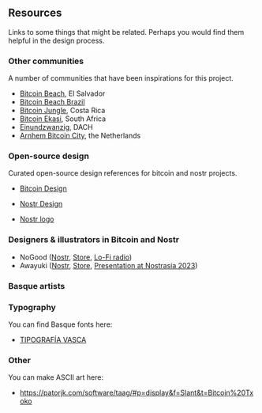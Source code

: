 ## Resources

Links to some things that might be related. Perhaps you would find them helpful in the design process. 

### Other communities
A number of communities that have been inspirations for this project. 
- [Bitcoin Beach](https://www.bitcoinbeach.com/), El Salvador
- [Bitcoin Beach Brazil](https://bitcoinbeachbr.org/)
- [Bitcoin Jungle](https://www.bitcoinjungle.app/), Costa Rica
- [Bitcoin Ekasi](https://bitcoinekasi.com/), South Africa
- [Einundzwanzig](https://einundzwanzig.space/), DACH
- [Arnhem Bitcoin City](https://www.arnhembitcoinstad.nl/), the Netherlands

### Open-source design
Curated open-source design references for bitcoin and nostr projects. 
- [Bitcoin Design](https://bitcoin.design/)
- [Nostr Design](https://nostrdesign.org/)

- [Nostr logo](https://github.com/mbarulli/nostr-logo)

### Designers & illustrators in Bitcoin and Nostr
- NoGood ([Nostr](https://snort.social/nprofile1qqs9tuz9jpn57djg7nxunhyvuvk69g5zqaxdpvpqt9hwqv7395u9rpg6zq5uw), [Store](https://www.nogood.studio/), [Lo-Fi radio](https://zap.stream/naddr1qq9rzd3c8qenzv34xgesygz47pzeqe60xey0fnwfmjxwxtdz52pqwnxskqs9jmhqx0gj6wz3s5psgqqqwenslj8h0y))
- Awayuki ([Nostr](https://snort.social/nprofile1qqsv6sy2d8xxcumu5xnkalpl5frudjjnajq87mnuj46pvsty09lgzcszqafyh), [Store](https://suzuri.jp/awayuki), [Presentation at Nostrasia 2023](https://speakerdeck.com/awayukinet/an-example-of-a-certain-illustrator-in-nostr))

### Basque artists

### Typography
You can find Basque fonts here: 
- [TIPOGRAFÍA VASCA](https://aboutbasquecountry.eus/2011/02/13/tipografia-vasca-fuente-bilbao-y-dos-fuentes-vasca-para-nuestros-ordenadores/)

### Other
You can make ASCII art here:
- https://patorjk.com/software/taag/#p=display&f=Slant&t=Bitcoin%20Txoko
